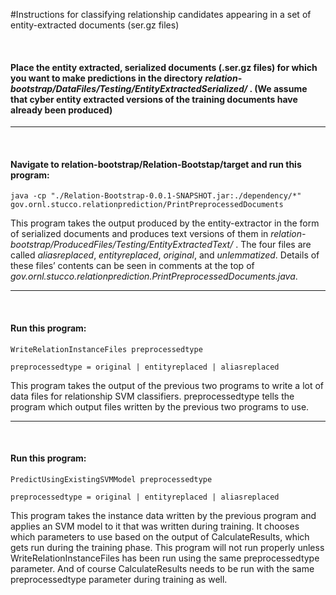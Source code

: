 #Instructions for classifying relationship candidates appearing in a set of entity-extracted documents (ser.gz files)


<br>

#### Place the entity extracted, serialized documents (.ser.gz files) for which you want to make predictions in the directory *relation-bootstrap/DataFiles/Testing/EntityExtractedSerialized/* .  (We assume that cyber entity extracted versions of the training documents have already been produced)


---

<br>

#### Navigate to relation-bootstrap/Relation-Bootstap/target and run this program:

	java -cp "./Relation-Bootstrap-0.0.1-SNAPSHOT.jar:./dependency/*" gov.ornl.stucco.relationprediction/PrintPreprocessedDocuments

This program takes the output produced by the entity-extractor in the form of serialized documents and produces text versions of them in 
*relation-bootstrap/ProducedFiles/Testing/EntityExtractedText/* .  The four files are called *aliasreplaced*, *entityreplaced*, *original*, and *unlemmatized*.  Details of these files’ contents can be seen in comments at the top of *gov.ornl.stucco.relationprediction.PrintPreprocessedDocuments.java*.


---

<br>

#### Run this program:

	WriteRelationInstanceFiles preprocessedtype

	preprocessedtype = original | entityreplaced | aliasreplaced

This program takes the output of the previous two programs to write a lot of data files for relationship SVM classifiers.  preprocessedtype tells the program which output files written by the previous two programs to use.


---

<br>

#### Run this program:

	PredictUsingExistingSVMModel preprocessedtype

	preprocessedtype = original | entityreplaced | aliasreplaced

This program takes the instance data written by the previous program and applies an SVM model to it that was written during training.  It chooses which parameters to use based on the output of CalculateResults, which gets run during the training phase.  This program will not run properly unless WriteRelationInstanceFiles has been run using the same preprocessedtype parameter.  And of course CalculateResults needs to be run with the same preprocessedtype parameter during training as well.
 

